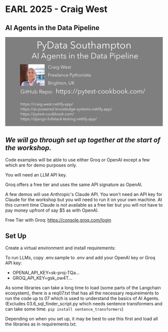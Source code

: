 # EARL 2025 - Craig West

## AI Agents in the Data Pipeline

<img src="./craig-west-pydata-southampton.png" width=700px>

## *We will go through set up together at the start of the workshop.*

Code examples will be able to use either Groq or OpenAI except a few which are for demo purposes only.

You will need an LLM API key.

Groq offers a free tier and uses the same API signature as OpenAI.

A few demos will use Anthropic's Claude API. You won't need an API key for Claude for the workshop but you will need to run it on your own machine. At this current time Claude is not available as a free tier but you will not have to pay money upfront of say $5 as with OpenAI.

Free Tier with Groq: https://console.groq.com/login

## Set Up

Create a virtual environment and install requirements:

To run LLMs, copy .env.sample to .env and add your OpenAI key or Groq API key:

- OPENAI_API_KEY=sk-proj-TQa...
- GROQ_API_KEY=gsk_ow4T...

As some libraries can take a long time to load (some parts of the Langchain ecosystem), there is a req07.txt that has all the necessary requireiments to run the code up to 07 which is used to understand the basics of AI Agents. (Excludes 03.6_sql_finder_script.py which needs sentence transformers and can take some time. `pip install sentence_transformers`)

Depending on when you set up, it may be best to use this first and load all the libraries as in requirements.txt. 
